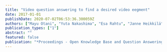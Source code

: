 ```yaml
---
title: "Video question answering to find a desired video eegment"
date: 2017-01-01
publishDate: 2020-07-02T06:53:36.300059Z
authors: ["Mayu Otani", "Yuta Nakashima", "Esa Rahtu", "Janne Heikkilä"]
publication_types: ["1"]
abstract: ""
featured: false
publication: "*Proceedings - Open Knowledge Base and Question Answering Workshop at SIGIR*"
---
```


